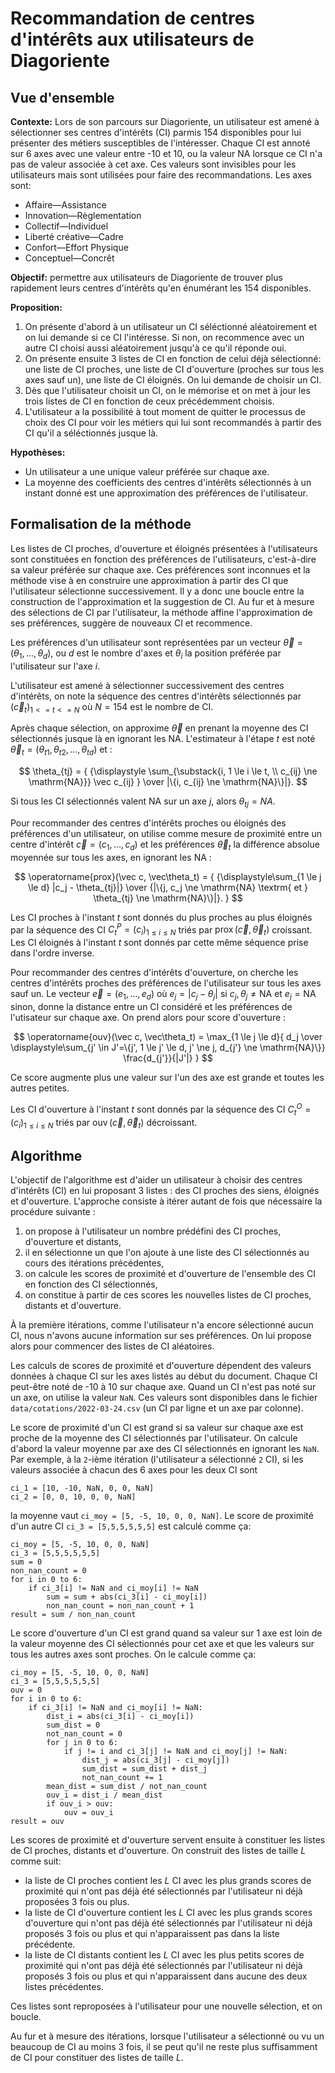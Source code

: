 # Recommandation de centres d'intérêts aux utilisateurs de Diagoriente

## Vue d'ensemble

**Contexte:** Lors de son parcours sur Diagoriente, un utilisateur est amené à
sélectionner ses centres d'intérêts (CI) parmis 154 disponibles pour lui
présenter des métiers susceptibles de l'intéresser. Chaque CI est annoté sur 6
axes avec une valeur entre -10 et 10, ou la valeur NA lorsque ce CI n'a pas de
valeur associée à cet axe. Ces valeurs sont invisibles pour les
utilisateurs mais sont utilisées pour faire des recommandations. Les axes sont:

- Affaire—Assistance
- Innovation—Règlementation
- Collectif—Individuel
- Liberté créative—Cadre
- Confort—Effort Physique
- Conceptuel—Concrêt

**Objectif:** permettre aux utilisateurs de Diagoriente de trouver plus
rapidement leurs centres d'intérêts qu'en énumérant les 154 disponibles.

**Proposition:**

1. On présente d'abord à un utilisateur un CI séléctionné aléatoirement et on
   lui demande si ce CI l'intéresse. Si non, on recommence avec un autre CI
   choisi aussi aléatoirement jusqu'à ce qu'il réponde oui.
2. On présente ensuite 3 listes de CI en fonction de celui déjà sélectionné: une
   liste de CI proches, une liste de CI d'ouverture (proches sur tous les axes
   sauf un), une liste de CI éloignés. On lui demande de choisir un CI.
3. Dès que l'utilisateur choisit un CI, on le mémorise et on met à jour les
   trois listes de CI en fonction de ceux précédemment choisis.
4. L'utilisateur a la possibilité à tout moment de quitter le processus de choix
   des CI pour voir les métiers qui lui sont recommandés à partir des CI qu'il a
   séléctionnés jusque là.

**Hypothèses:**

- Un utilisateur a une unique valeur préférée sur chaque axe.
- La moyenne des coefficients des centres d'intérêts sélectionnés à un instant
  donné est une approximation des préférences de l'utilisateur.

## Formalisation de la méthode

Les listes de CI proches, d'ouverture et éloignés présentées à l'utilisateurs
sont constituées en fonction des préférences de l'utilisateurs, c'est-à-dire sa
valeur préférée sur chaque axe. Ces préférences sont inconnues et la méthode
vise à en construire une approximation à partir des CI que l'utilisateur
sélectionne successivement. Il y a donc une boucle entre la construction de
l'approximation et la suggestion de CI. Au fur et à mesure des sélections de CI
par l'utilisateur, la méthode affine l'approximation de ses préférences, suggère
de nouveaux CI et recommence.

Les préférences d'un utilisateur sont représentées par un vecteur 
$\vec\theta = (\theta_{1}, \dots, \theta_{d})$, ou $d$ est le nombre d'axes
et $\theta_{i}$ la position préférée par l'utilisateur sur l'axe $i$.

L'utilisateur est amené à sélectionner successivement des centres d'intérêts, on
note la séquence des centres d'intérêts sélectionnés par 
$(\vec c_t)_{1 <= t <= N}$ où $N = 154$ est le nombre de CI.

Après chaque sélection, on approxime $\vec\theta$ en prenant la moyenne des CI
sélectionnés jusque là en ignorant les NA. L'estimateur à l'étape $t$ est noté
$\vec\theta_t = (\theta_{t1},\theta_{t2},\dots,\theta_{td})$ et :

$$
\theta_{tj} = {
  {\displaystyle
    \sum_{\substack{i, 1 \le i \le t, \\ c_{ij} \ne \mathrm{NA}}}
    \vec c_{ij}
  }
  \over 
  |\{i, c_{ij} \ne \mathrm{NA}\}|}.
$$

Si tous les CI sélectionnés valent $\mathrm{NA}$ sur un axe $j$, alors 
$\theta_{tj} = NA$.

Pour recommander des centres d'intérêts proches ou éloignés des préférences d'un
utilisateur, on utilise comme mesure de proximité entre un centre d'intérêt
$\vec c = (c_1, \dots, c_d)$ et les préférences $\vec\theta_t$ la différence 
absolue moyennée sur tous les axes, en ignorant les $\mathrm{NA}$ :

$$
\operatorname{prox}(\vec c, \vec\theta_t) = {
  {\displaystyle\sum_{1 \le j \le d} |c_j - \theta_{tj}|}
  \over
  {|\{j, c_j \ne \mathrm{NA} \textrm{ et } \theta_{tj} \ne \mathrm{NA}\}|}.
}
$$

Les CI proches à l'instant $t$ sont donnés du plus proches au plus éloignés par
la séquence des CI $C^P_t = (c_i)_{1 \le i \le N}$ triés par 
$\operatorname{prox}(\vec c, \vec\theta_t)$ croissant. Les CI éloignés à 
l'instant $t$ sont donnés par cette même séquence prise dans l'ordre inverse.

Pour recommander des centres d'intérêts d'ouverture, on cherche les centres
d'intérêts proches des préférences de l'utilisateur sur tous les axes sauf un. 
Le vecteur $\vec e = (e_1, \dots, e_d)$ où $e_j = |c_j - \theta_j|$ si 
$c_j, \theta_j \ne \mathrm{NA}$ et $e_j = \mathrm{NA}$ sinon, donne la
distance entre un CI considéré et les préférences de l'utisateur sur chaque axe.
On prend alors pour score d'ouverture :

$$
\operatorname{ouv}(\vec c, \vec\theta_t) = \max_{1 \le j \le d}{
  d_j
  \over
  \displaystyle\sum_{j' \in J'=\{j', 1 \le j' \le d, j' \ne j, d_{j'} \ne \mathrm{NA}\}} \frac{d_{j'}}{|J'|}
}
$$

Ce score augmente plus une valeur sur l'un des axe est grande et toutes les
autres petites.

Les CI d'ouverture à l'instant $t$ sont donnés par la séquence des CI 
$C^O_t = (c_i)_{1 \le i \le N}$ triés par 
$\operatorname{ouv}(\vec c, \vec\theta_t)$ décroissant.


## Algorithme

L'objectif de l'algorithme est d'aider un utilisateur à choisir des centres
d'intérêts (CI) en lui proposant 3 listes : des CI proches des siens, éloignés
et d'ouverture. L'approche consiste à itérer autant de fois que nécessaire la
procédure suivante :

1. on propose à l'utilisateur un nombre prédéfini des CI proches, d'ouverture et
   distants,
2. il en sélectionne un que l'on ajoute à une liste des CI sélectionnés au cours
   des itérations précédentes,
3. on calcule les scores de proximité et d'ouverture de l'ensemble des CI en
   fonction des CI sélectionnés,
4. on constitue à partir de ces scores les nouvelles listes de CI proches,
   distants et d'ouverture.

À la première itérations, comme l'utilisateur n'a encore sélectionné aucun
CI, nous n'avons aucune information sur ses préférences. On lui propose alors
pour commencer des listes de CI aléatoires.

Les calculs de scores de proximité et d'ouverture dépendent des valeurs données
à chaque CI sur les axes listés au début du document. Chaque CI peut-être noté
de -10 à 10 sur chaque axe. Quand un CI n'est pas noté sur un axe, on utilise la
valeur `NaN`. Ces valeurs sont disponibles dans le fichier
`data/cotations/2022-03-24.csv` (un CI par ligne et un axe par colonne).

Le score de proximité d'un CI est grand si sa valeur sur chaque axe est proche
de la moyenne des CI sélectionnés par l'utilisateur. On calcule d'abord la
valeur moyenne par axe des CI sélectionnés en ignorant les `NaN`. Par exemple, à
la `2`-ième itération (l'utilisateur a sélectionné `2` CI), si les valeurs
associée à chacun des 6 axes pour les deux CI sont

```
ci_1 = [10, -10, NaN, 0, 0, NaN]
ci_2 = [0, 0, 10, 0, 0, NaN]
```

la moyenne vaut `ci_moy = [5, -5, 10, 0, 0, NaN]`. Le score de proximité d'un
autre CI `ci_3 = [5,5,5,5,5,5]` est calculé comme ça:

```
ci_moy = [5, -5, 10, 0, 0, NaN]
ci_3 = [5,5,5,5,5,5]
sum = 0
non_nan_count = 0
for i in 0 to 6:
    if ci_3[i] != NaN and ci_moy[i] != NaN
        sum = sum + abs(ci_3[i] - ci_moy[i])
        non_nan_count = non_nan_count + 1
result = sum / non_nan_count
```

Le score d'ouverture d'un CI est grand quand sa valeur sur 1 axe est loin de la
valeur moyenne des CI sélectionnés pour cet axe et que les valeurs sur tous les
autres axes sont proches. On le calcule comme ça:

```
ci_moy = [5, -5, 10, 0, 0, NaN]
ci_3 = [5,5,5,5,5,5]
ouv = 0
for i in 0 to 6:
    if ci_3[i] != NaN and ci_moy[i] != NaN:
        dist_i = abs(ci_3[i] - ci_moy[i])
        sum_dist = 0
        not_nan_count = 0
        for j in 0 to 6:
            if j != i and ci_3[j] != NaN and ci_moy[j] != NaN:
                dist_j = abs(ci_3[j] - ci_moy[j])
                sum_dist = sum_dist + dist_j
                not_nan_count += 1
        mean_dist = sum_dist / not_nan_count
        ouv_i = dist_i / mean_dist
        if ouv_i > ouv:
            ouv = ouv_i
result = ouv
```

Les scores de proximité et d'ouverture servent ensuite à constituer les listes
de CI proches, distants et d'ouverture. On construit des listes de taille $L$
comme suit:

- la liste de CI proches contient les $L$ CI avec les plus grands scores de
  proximité qui n'ont pas déjà été sélectionnés par l'utilisateur ni déjà
  proposées 3 fois ou plus.
- la liste de CI d'ouverture contient les $L$ CI avec les plus grands scores
  d'ouverture qui n'ont pas déjà été sélectionnés par l'utilisateur ni déjà
  proposés 3 fois ou plus et qui n'apparaissent pas dans la liste précédente.
- la liste de CI distants contient les $L$ CI avec les plus petits scores de
  proximité qui n'ont pas déjà été sélectionnés par l'utilisateur ni déjà
  proposés 3 fois ou plus et qui n'apparaissent dans aucune des deux listes
  précédentes.

Ces listes sont reproposées à l'utilisateur pour une nouvelle sélection, et on
boucle.

Au fur et à mesure des itérations, lorsque l'utilisateur a sélectionné ou vu
un beaucoup de CI au moins 3 fois, il se peut qu'il ne reste plus suffisamment
de CI pour constituer des listes de taille $L$.


